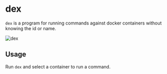 # dex

`dex` is a program for running commands against docker containers
without knowing the id or name.

![dex](https://github.com/nixxxon/dex/assets/8500894/0dcc2315-3fdc-432a-86b7-adf0573e0f0a)

## Usage

Run `dex` and select a container to run a command.
